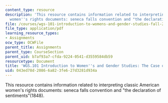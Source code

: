 ```yaml
---
content_type: resource
description: 'This resource contains information related to interpreting classic American
  women''s rights documents: seneca falls convention and "the declaration of sentiments"(1848).'
file: /courses/wgs-101-introduction-to-womens-and-gender-studies-fall-2014/043ed78d20866a823fe627d3281d934a_MITWGS_101F14_Hester.pdf
file_type: application/pdf
learning_resource_types:
- Assignments
ocw_type: OCWFile
parent_title: Assignments
parent_type: CourseSection
parent_uid: b7af93a7-cfda-9224-0541-d3559584db59
resourcetype: Document
title: 'WGS.101 Introduction to Women''s and Gender Studies: The Case of Hester Vaughn'
uid: 043ed78d-2086-6a82-3fe6-27d3281d934a
---
```

This resource contains information related to interpreting classic American women's rights documents: seneca falls convention and "the declaration of sentiments"(1848).

